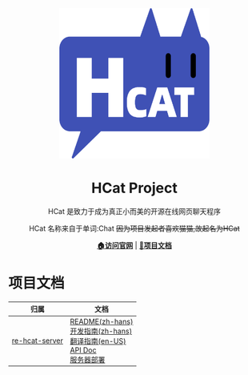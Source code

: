 <div align="center">
<img src="https://github.com/HCAT-Project/.github/blob/main/profile/assets/logo.png?raw=true" width = 300 height = 300 />
<h1>HCat Project</h1>
<p>HCat 是致力于成为真正小而美的开源在线网页聊天程序</p>
<p>HCat 名称来自于单词:Chat <del>因为项目发起者喜欢猫猫,故起名为HCat</del></p>
<a href="https://www.hcat.online/"><strong>🏠访问官网</strong></a> | 
<a href="https://docs.hcat.online/"><strong>📖项目文档</strong></a>
</div>

# 项目文档

| 归属                                                               | 文档                                                                                                                                                                                                                                                                                                                                                                                                                                            |
|------------------------------------------------------------------|-----------------------------------------------------------------------------------------------------------------------------------------------------------------------------------------------------------------------------------------------------------------------------------------------------------------------------------------------------------------------------------------------------------------------------------------------|
| [re-hcat-server](https://github.com/HCAT-Project/re_hcat-server) | [README(zh-hans)](https://github.com/HCAT-Project/re_hcat-server/blob/master/README.zh-cmn-CN.md)<br/>[开发指南(zh-hans)](https://docs.hcat.online/docs/develop/dev_guide_zh-hans)<br/>[翻译指南(en-US)](https://docs.hcat.online/docs/develop/how-to-translate-the-hcat)<br/>[API Doc](https://docs.hcat.online/docs/api/intro)<br/>[服务器部署](https://docs.hcat.online/docs/server/%E9%83%A8%E7%BD%B2) |

